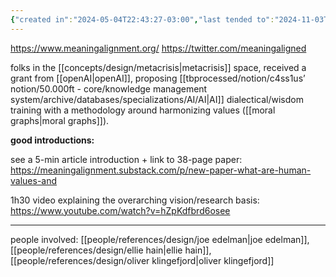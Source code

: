 ```yaml
---
{"created in":"2024-05-04T22:43:27-03:00","last tended to":"2024-11-03T15:29:05-03:00","tags":["alchemy","AI","civilizationdesign","systemschange","organization","architect","🌱","technology","superstructure","infrastructure","metacrisis"],"relevancescore":94,"notestage":["🌱"],"dg-publish":true,"created":"2024-05-04T22:43:27.595-03:00","updated":"2025-01-22T16:14:49.699-03:00","permalink":"/initiatives-orgs-and-communities/design/meaning-alignment-institute/","dgPassFrontmatter":true}
---
```


https://www.meaningalignment.org/
https://twitter.com/meaningaligned

folks in the [[concepts/design/metacrisis\|metacrisis]] space, received a grant from [[openAI\|openAI]], proposing [[tbprocessed/notion/c4ss1us’ notion/50.000ft - core/knowledge management system/archive/databases/specializations/AI/AI\|AI]] dialectical/wisdom training with a methodology around harmonizing values ([[moral graphs\|moral graphs]]).

**good introductions:**

see a 5-min article introduction + link to 38-page paper: https://meaningalignment.substack.com/p/new-paper-what-are-human-values-and

1h30 video explaining the overarching vision/research basis: https://www.youtube.com/watch?v=hZpKdfbrd6osee

---
people involved: [[people/references/design/joe edelman\|joe edelman]], [[people/references/design/ellie hain\|ellie hain]], [[people/references/design/oliver klingefjord\|oliver klingefjord]]